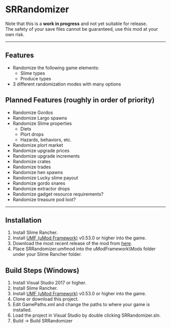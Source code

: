 # SRRandomizer
Note that this is a **work in progress** and not yet suitable for release.    
The safety of your save files cannot be guaranteed, use this mod at your own risk.

---
 ## Features
 * Randomize the following game elements:
     - Slime types
     - Produce types
 * 3 different randomization modes with many options
 
 ## Planned Features (roughly in order of priority)
 * Randomize Gordos
 * Randomize Largo spawns
 * Randomize Slime properties
     - Diets
     - Plort drops
     - Hazards, behaviors, etc.  
 * Randomize plort market
 * Randomize upgrade prices
 * Randomize upgrade increments
 * Randomize crates
 * Randomize trades
 * Randomize hen spawns
 * Randomize Lucky slime payout
 * Randomize gordo snares
 * Randomize extractor drops
 * Randomize gadget resource requirements?
 * Randomize treasure pod loot?

---
## Installation
1. Install Slime Rancher.
2. Install [UMF (uMod Framework)](https://umodframework.com/download) v0.53.0 or higher into the game.
3. Download the most recent release of the mod from [here](https://github.com/supra0/SRRandomizer/releases).
4. Place SRRandomizer.umfmod into the uModFramework\Mods folder under your Slime Rancher folder.

## Build Steps (Windows)
 1. Install Visual Studio 2017 or higher.
 2. Install Slime Rancher.
 3. Install [UMF (uMod Framework)](https://umodframework.com/download) v0.53.0 or higher into the game.
 4. Clone or download this project.
 5. Edit GamePaths.xml and change the paths to where your game is installed.
 6. Load the project in Visual Studio by double clicking SRRandomizer.sln.
 7. Build -> Build SRRandomizer
